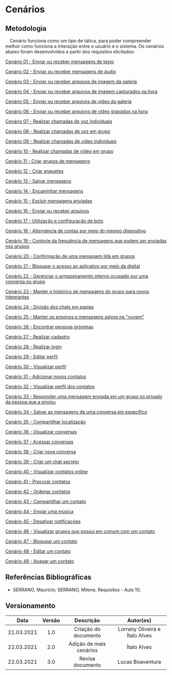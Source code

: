 # Cenários

## Metodologia

 <p>&emsp;Cenário funciona como um tipo de tática, para poder compreender melhor como funciona a interação entre o usuário e o sistema. Os cenários abaixo foram desenvolvidos a partir dos requisitos elicitados: </p>

[Cenário 01 - Enviar ou receber mensagens de texto](cenario01.md) <br>

[Cenário 02 - Enviar ou receber mensagens de áudio](cenario02.md) <br>

[Cenário 03 - Enviar ou receber arquivos de imagem da galeria](cenario03.md) <br>

[Cenário 04 - Enviar ou receber arquivos de imagem capturados na hora](cenario04.md) <br>

[Cenário 05 - Enviar ou receber arquivos de vídeo da galeria](cenario05.md) <br>

[Cenário 06 - Enviar ou receber arquivos de vídeo gravados na hora](cenario06.md) <br>

[Cenário 07 - Realizar chamadas de voz individuais](cenario07.md) <br>

[Cenário 08 - Realizar chamadas de voz em grupo ](cenario08.md) <br>

[Cenário 09 - Realizar chamadas de vídeo individuais](cenario09.md) <br>

[Cenário 10 - Realizar chamadas de vídeo em grupo](cenario10.md) <br>

[Cenário 11 - Criar grupos de mensagens](cenario11.md) <br>

[Cenário 12 - Criar enquetes](cenario12.md) <br>

[Cenário 13 - Salvar mensagens](cenario13.md) <br>

[Cenário 14 - Encaminhar mensagens](cenario14.md) <br>

[Cenário 15 - Excluir mensagens enviadas](cenario15.md) <br>

[Cenário 16 - Enviar ou receber arquivos](cenario16.md) <br>

[Cenário 17 - Utilização e configuração de bots](cenario17.md) <br>

[Cenário 18 - Alternância de contas por meio do mesmo dispositivo](cenario18.md) <br>

[Cenário 19 - Controle da frequência de mensagens que podem ser enviadas nos grupos](cenario19.md) <br>

[Cenário 20 - Confirmação de uma mensagem lida em grupos](cenario20.md) <br>

[Cenário 21 - Bloquear o acesso ao aplicativo por meio da digital](cenario21.md) <br>

[Cenário 22 - Gerenciar o armazenamento interno ocupado por uma conversa ou grupo](cenario22.md) <br>

[Cenário 23 - Manter o histórico de mensagens do grupo para novos integrantes](cenario23.md) <br>

[Cenário 24 - Divisão dos chats em pastas](cenario24.md) <br>

[Cenário 25 - Manter os arquivos e mensagens salvos na "nuvem"](cenario25.md) <br>

[Cenário 26 - Encontrar pessoas próximas](cenario26.md) <br>

[Cenário 27 - Realizar cadastro](cenario27.md)<br>

[Cenário 28 - Realizar login](cenario28.md)<br>

[Cenário 29 - Editar perfil](cenario29.md)<br>

[Cenário 30 - Visualizar perfil](cenario30.md)<br>

[Cenário 31 - Adicionar novos contatos](cenario31.md)<br>

[Cenário 32 - Visualizar perfil dos contatos](cenario32.md)<br>

[Cenário 33 - Responder uma mensagem enviada em um grupo no privado da pessoa que a enviou](cenario33.md)<br>

[Cenário 34 - Salvar as mensagens de uma conversa em específico](cenario34.md)<br>

[Cenário 35 - Compartilhar localização](cenario35.md)<br>

[Cenário 36 - Visualizar conversas](cenario36.md)<br>

[Cenário 37 - Acessar conversas](cenario37.md)<br>

[Cenário 38 - Criar nova conversa](cenario38.md)<br>

[Cenário 39 - Criar um chat secreto](cenario39.md)<br>

[Cenário 40 - Visualizar contatos online](cenario40.md)<br>

[Cenário 41 - Procurar contatos](cenario41.md)<br>

[Cenário 42 - Ordenar contatos](cenario42.md)<br>

[Cenário 43 - Compartilhar um contato](cenario43.md)<br>

[Cenário 44 - Enviar uma música](cenario44.md)<br>

[Cenário 45 - Desativar notificações](cenario45.md)<br>

[Cenário 46 - Visualizar grupos que possui em comum com um contato](cenario46.md)<br>

[Cenário 47 - Bloquear um contato](cenario47.md)<br>

[Cenário 48 - Editar um contato](cenario48.md)<br>

[Cenário 49 - Apagar um contato](cenario49.md)<br>

## Referências Bibliográficas

- SERRANO, Maurício; SERRANO, Milene; Requisitos - Aula 10;

## Versionamento

|    Data    | Versão |        Descrição        |           Autor(es)            |
| :--------: | :----: | :---------------------: | :----------------------------: |
| 21.03.2021 |  1.0   |  Criação do documento   | Lorrany Oliveira e Ítalo Alves |
| 22.03.2021 |  2.0   | Adição de mais cenários |          Ítalo Alves           |
| 22.03.2021 |  3.0   | Revisa documento |         Lucas Boaventura           |
